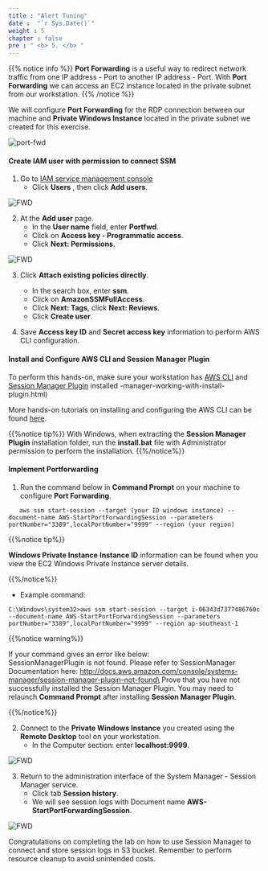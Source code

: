 ```yaml
---
title : "Alert Tuning"
date :  "`r Sys.Date()`" 
weight : 5 
chapter : false
pre : " <b> 5. </b> "
---
```


{{% notice info %}}
**Port Forwarding** is a useful way to redirect network traffic from one IP address - Port to another IP address - Port. With **Port Forwarding** we can access an EC2 instance located in the private subnet from our workstation.
{{% /notice %}}

We will configure **Port Forwarding** for the RDP connection between our machine and **Private Windows Instance** located in the private subnet we created for this exercise.

![port-fwd](/images/arc-04.png) 

#### Create IAM user with permission to connect SSM

1. Go to [IAM service management console](https://console.aws.amazon.com/iamv2/home)
   + Click **Users** , then click **Add users**.

![FWD](/images/5.fwd/001-fwd.png)

2. At the **Add user** page.
   + In the **User name** field, enter **Portfwd**.
   + Click on **Access key - Programmatic access**.
   + Click **Next: Permissions**.
  
![FWD](/images/5.fwd/002-fwd.png)

3. Click **Attach existing policies directly**.
   + In the search box, enter **ssm**.
   + Click on **AmazonSSMFullAccess**.
   + Click **Next: Tags**, click **Next: Reviews**.
   + Click **Create user**.

4. Save **Access key ID** and **Secret access key** information to perform AWS CLI configuration.

#### Install and Configure AWS CLI and Session Manager Plugin
  
To perform this hands-on, make sure your workstation has [AWS CLI]() and [Session Manager Plugin](https://docs.aws.amazon.com/systems-manager/latest/userguide/session) installed -manager-working-with-install-plugin.html)

More hands-on tutorials on installing and configuring the AWS CLI can be found [here](https://000011.awsstudygroup.com/).

{{%notice tip%}}
With Windows, when extracting the **Session Manager Plugin** installation folder, run the **install.bat** file with Administrator permission to perform the installation.
{{%/notice%}}

#### Implement Portforwarding

1. Run the command below in **Command Prompt** on your machine to configure **Port Forwarding**.

```
   aws ssm start-session --target (your ID windows instance) --document-name AWS-StartPortForwardingSession --parameters portNumber="3389",localPortNumber="9999" --region (your region)
```
{{%notice tip%}}

**Windows Private Instance** **Instance ID** information can be found when you view the EC2 Windows Private Instance server details.

{{%/notice%}}

   + Example command:

```
C:\Windows\system32>aws ssm start-session --target i-06343d7377486760c --document-name AWS-StartPortForwardingSession --parameters portNumber="3389",localPortNumber="9999" --region ap-southeast-1
```

{{%notice warning%}}

If your command gives an error like below: \
SessionManagerPlugin is not found. Please refer to SessionManager Documentation here: http://docs.aws.amazon.com/console/systems-manager/session-manager-plugin-not-found\
Prove that you have not successfully installed the Session Manager Plugin. You may need to relaunch **Command Prompt** after installing **Session Manager Plugin**.

{{%/notice%}}

2. Connect to the **Private Windows Instance** you created using the **Remote Desktop** tool on your workstation.
   + In the Computer section: enter **localhost:9999**.


![FWD](/images/5.fwd/003-fwd.png)


3. Return to the administration interface of the System Manager - Session Manager service.
   + Click tab **Session history**.
   + We will see session logs with Document name **AWS-StartPortForwardingSession**.


![FWD](/images/5.fwd/004-fwd.png)


Congratulations on completing the lab on how to use Session Manager to connect and store session logs in S3 bucket. Remember to perform resource cleanup to avoid unintended costs.